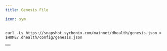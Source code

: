 ```yaml
---
title: Genesis File

icon: sym
---
```


<div class="code-block-wrapper"><!-- Note: Change nodename and $HOME/.binary -->
  <pre><code>curl -Ls https://snapshot.sychonix.com/mainnet/dhealth/genesis.json > $HOME/.dhealth/config/genesis.json</code></pre>
  <button class="copy-btn"><i class="fas fa-copy"></i></button>
</div>

